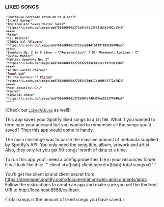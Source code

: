 ### LIKED SONGS

![landing page!](src/main/resources/liked-songs.jpg)

(Check out [`LikedAlbums`](https://github.com/Alan-Turing13/LikedAlbums/tree/main) as well!) 

This app saves your Spotify liked songs to a txt file. What if you wanted to terminate your account but you wanted to remember
all the songs you'd saved? Then this app would come in handy. 

The main challenge was to parse the massive amount of metadata supplied by Spotify's API. You only need the song title, album, artwork and artist.
Also, they only let you get 50 songs' worth of data at a time.

To run this app you'll need a config.properties file in your resources folder. It will look like this:
'''
client.id={blah}
client.secret={blah}
total.songs=0
'''

You'll get the client id and client secret from https://developer.spotify.com/documentation/web-api/concepts/apps. Follow the instructions to create
an app and make sure you set the Redirect URI to http://localhost:8888/callback

(Total songs is the amount of liked songs you have saved.)
